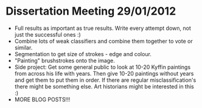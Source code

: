 Dissertation Meeting 29/01/2012
===============================

* Full results as important as true results. Write every attempt down, not just the successful ones :)
* Combine lots of weak classifiers and combine them together to vote or similar.
* Segmentation to get size of strokes - edge and colour.
* "Painting" brushstrokes onto the image.
* Side project: Get some general public to look at 10-20 Kyffin paintings from across his life with years. Then give 10-20 paintings without years and get them to put them in order. If there are regular misclassification's there might be something else. Art historians might be interested in this :)
* MORE BLOG POSTS!!!
